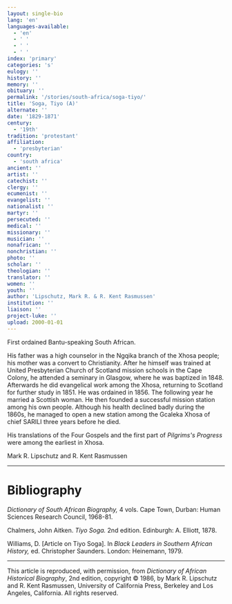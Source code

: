 ```yaml
---
layout: single-bio
lang: 'en'
languages-available:
  - 'en'
  - ' '
  - ' '
  - ' '
index: 'primary'
categories: 's'
eulogy: ''
history: ''
memory: ''
obituary: ''
permalink: '/stories/south-africa/soga-tiyo/'
title: 'Soga, Tiyo (A)'
alternate: ''
date: '1829-1871'
century:
  - '19th'
tradition: 'protestant'
affiliation:
  - 'presbyterian'
country:
  - 'south africa'
ancient: ''
artist: ''
catechist: ''
clergy: ''
ecumenist: ''
evangelist: ''
nationalist: ''
martyr: ''
persecuted: ''
medical: ''
missionary: ''
musician: ''
nonafrican: ''
nonchristian: ''
photo: ''
scholar: ''
theologian: ''
translator: ''
women: ''
youth: ''
author: 'Lipschutz, Mark R. & R. Kent Rasmussen'
institution: ''
liaison: ''
project-luke: ''
upload: 2000-01-01
---
```



First ordained Bantu-speaking South African.

His father was a high counselor in the Ngqika branch of the Xhosa people; his mother was a convert to Christianity.  After he himself was trained at United Presbyterian Church of Scotland mission schools in the Cape Colony, he attended a seminary in Glasgow, where he was baptized in 1848.  Afterwards he did evangelical work among the Xhosa, returning to Scotland for further study in 1851.  He was ordained in 1856.  The following year he married a Scottish woman.  He then founded a successful mission station among his own people.  Although his health declined badly during the 1860s, he managed to open a new station among the Gcaleka Xhosa of chief SARILI three years before he died.

His translations of the Four Gospels and the first part of *Pilgrims's Progress* were among the earliest in Xhosa.

Mark R. Lipschutz and R. Kent Rasmussen

---

# Bibliography

*Dictionary of South African Biography,* 4 vols.  Cape Town, Durban: Human Sciences Research Council, 1968-81.

Chalmers, John Aitken.  *Tiyo Soga.*  2nd edition.  Edinburgh: A. Elliott, 1878.

Williams, D.  [Article on Tiyo Soga]. In *Black Leaders in Southern African History,* ed. Christopher Saunders.  London: Heinemann, 1979.

---

This article is reproduced, with permission, from *Dictionary of African Historical Biography*, 2nd edition, copyright &copy; 1986, by Mark R. Lipschutz and R. Kent Rasmussen,  University of California Press, Berkeley and Los Angeles, California.  All rights reserved.